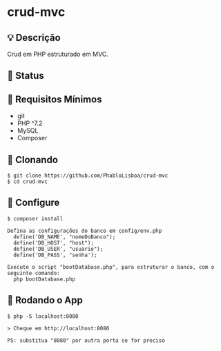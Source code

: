 # crud-mvc

## :bulb: Descrição 
Crud em PHP estruturado em MVC.
## :signal_strength: Status

## :memo: Requisitos Mínimos

* git
* PHP ^7.2
* MySQL
* Composer

## 🚀 Clonando

```
$ git clone https://github.com/PhabloLisboa/crud-mvc
$ cd crud-mvc
```

## :wrench: Configure 

```
$ composer install

Defina as configurações do banco em config/env.php
  define('DB_NAME', "nomeDoBanco");
  define('DB_HOST', "host");
  define('DB_USER', "usuario");
  define('DB_PASS', "senha');
  
Execute o script "bootDatabase.php", para estruturar o banco, com o seguinte comando:
  php bootDatabase.php  
```

## :wrench: Rodando o App 

```
$ php -S localhost:8080

> Cheque em http://localhost:8080

PS: substitua "8080" por outra porta se for preciso
```

